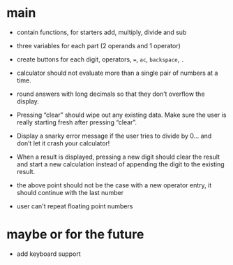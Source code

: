 # main

- contain functions, for starters add, multiply, divide and sub

- three variables for each part (2 operands and 1 operator)

- create buttons for each digit, operators, `=`, `ac`, `backspace`, `.`

- calculator should not evaluate more than a single pair of numbers at a time. 

- round answers with long decimals so that they don’t overflow the display.

- Pressing “clear” should wipe out any existing data. Make sure the user is really starting fresh after pressing “clear”.

- Display a snarky error message if the user tries to divide by 0… and don’t let it crash your calculator!

- When a result is displayed, pressing a new digit should clear the result and start a new calculation instead of appending the digit to the existing result. 

- the above point should not be the case with a new operator entry, it should continue with the last number

- user can't repeat floating point numbers

# maybe or for the future

- add keyboard support 


